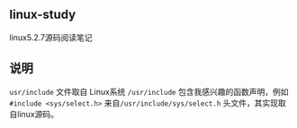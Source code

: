 ## linux-study
linux5.2.7源码阅读笔记

## 说明

`usr/include` 文件取自 Linux系统 `/usr/include` 包含我感兴趣的函数声明，例如`#include <sys/select.h>` 来自`/usr/include/sys/select.h` 头文件，其实现取自linux源码。
